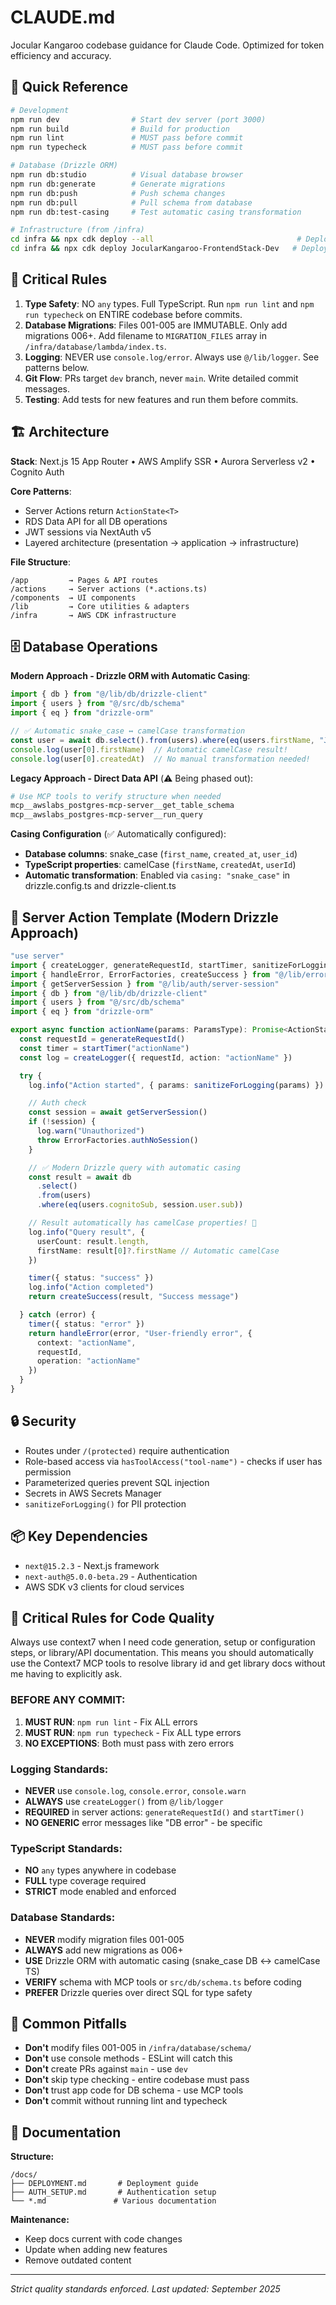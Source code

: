 # CLAUDE.md

Jocular Kangaroo codebase guidance for Claude Code. Optimized for token efficiency and accuracy.

## 🚀 Quick Reference

```bash
# Development
npm run dev                # Start dev server (port 3000)
npm run build              # Build for production
npm run lint               # MUST pass before commit
npm run typecheck          # MUST pass before commit

# Database (Drizzle ORM)
npm run db:studio          # Visual database browser
npm run db:generate        # Generate migrations
npm run db:push            # Push schema changes
npm run db:pull            # Pull schema from database
npm run db:test-casing     # Test automatic casing transformation

# Infrastructure (from /infra)
cd infra && npx cdk deploy --all                                # Deploy all stacks
cd infra && npx cdk deploy JocularKangaroo-FrontendStack-Dev   # Deploy single stack
```

## 🎯 Critical Rules

1. **Type Safety**: NO `any` types. Full TypeScript. Run `npm run lint` and `npm run typecheck` on ENTIRE codebase before commits.
2. **Database Migrations**: Files 001-005 are IMMUTABLE. Only add migrations 006+. Add filename to `MIGRATION_FILES` array in `/infra/database/lambda/index.ts`.
3. **Logging**: NEVER use `console.log/error`. Always use `@/lib/logger`. See patterns below.
4. **Git Flow**: PRs target `dev` branch, never `main`. Write detailed commit messages.
5. **Testing**: Add tests for new features and run them before commits.

## 🏗️ Architecture

**Stack**: Next.js 15 App Router • AWS Amplify SSR • Aurora Serverless v2 • Cognito Auth

**Core Patterns**:
- Server Actions return `ActionState<T>` 
- RDS Data API for all DB operations
- JWT sessions via NextAuth v5
- Layered architecture (presentation → application → infrastructure)

**File Structure**:
```
/app         → Pages & API routes
/actions     → Server actions (*.actions.ts)
/components  → UI components
/lib         → Core utilities & adapters
/infra       → AWS CDK infrastructure
```

## 🗄️ Database Operations

**Modern Approach - Drizzle ORM with Automatic Casing**:
```typescript
import { db } from "@/lib/db/drizzle-client"
import { users } from "@/src/db/schema"
import { eq } from "drizzle-orm"

// ✅ Automatic snake_case ↔ camelCase transformation
const user = await db.select().from(users).where(eq(users.firstName, "John"))
console.log(user[0].firstName)  // Automatic camelCase result!
console.log(user[0].createdAt)  // No manual transformation needed!
```

**Legacy Approach - Direct Data API** (⚠️ Being phased out):
```bash
# Use MCP tools to verify structure when needed
mcp__awslabs_postgres-mcp-server__get_table_schema
mcp__awslabs_postgres-mcp-server__run_query
```

**Casing Configuration** (✅ Automatically configured):
- **Database columns**: snake_case (`first_name`, `created_at`, `user_id`)
- **TypeScript properties**: camelCase (`firstName`, `createdAt`, `userId`)
- **Automatic transformation**: Enabled via `casing: "snake_case"` in drizzle.config.ts and drizzle-client.ts

## 📝 Server Action Template (Modern Drizzle Approach)

```typescript
"use server"
import { createLogger, generateRequestId, startTimer, sanitizeForLogging } from "@/lib/logger"
import { handleError, ErrorFactories, createSuccess } from "@/lib/error-utils"
import { getServerSession } from "@/lib/auth/server-session"
import { db } from "@/lib/db/drizzle-client"
import { users } from "@/src/db/schema"
import { eq } from "drizzle-orm"

export async function actionName(params: ParamsType): Promise<ActionState<ReturnType>> {
  const requestId = generateRequestId()
  const timer = startTimer("actionName")
  const log = createLogger({ requestId, action: "actionName" })

  try {
    log.info("Action started", { params: sanitizeForLogging(params) })

    // Auth check
    const session = await getServerSession()
    if (!session) {
      log.warn("Unauthorized")
      throw ErrorFactories.authNoSession()
    }

    // ✅ Modern Drizzle query with automatic casing
    const result = await db
      .select()
      .from(users)
      .where(eq(users.cognitoSub, session.user.sub))

    // Result automatically has camelCase properties! 🎉
    log.info("Query result", {
      userCount: result.length,
      firstName: result[0]?.firstName // Automatic camelCase
    })

    timer({ status: "success" })
    log.info("Action completed")
    return createSuccess(result, "Success message")

  } catch (error) {
    timer({ status: "error" })
    return handleError(error, "User-friendly error", {
      context: "actionName",
      requestId,
      operation: "actionName"
    })
  }
}
```

## 🔒 Security

- Routes under `/(protected)` require authentication
- Role-based access via `hasToolAccess("tool-name")` - checks if user has permission
- Parameterized queries prevent SQL injection
- Secrets in AWS Secrets Manager
- `sanitizeForLogging()` for PII protection

## 📦 Key Dependencies

- `next@15.2.3` - Next.js framework
- `next-auth@5.0.0-beta.29` - Authentication
- AWS SDK v3 clients for cloud services

## 🚨 Critical Rules for Code Quality

Always use context7 when I need code generation, setup or configuration steps, or
library/API documentation. This means you should automatically use the Context7 MCP
tools to resolve library id and get library docs without me having to explicitly ask.

### BEFORE ANY COMMIT:
1. **MUST RUN**: `npm run lint` - Fix ALL errors
2. **MUST RUN**: `npm run typecheck` - Fix ALL type errors
3. **NO EXCEPTIONS**: Both must pass with zero errors

### Logging Standards:
- **NEVER** use `console.log`, `console.error`, `console.warn`
- **ALWAYS** use `createLogger()` from `@/lib/logger`
- **REQUIRED** in server actions: `generateRequestId()` and `startTimer()`
- **NO GENERIC** error messages like "DB error" - be specific

### TypeScript Standards:
- **NO** `any` types anywhere in codebase
- **FULL** type coverage required
- **STRICT** mode enabled and enforced

### Database Standards:
- **NEVER** modify migration files 001-005
- **ALWAYS** add new migrations as 006+
- **USE** Drizzle ORM with automatic casing (snake_case DB ↔ camelCase TS)
- **VERIFY** schema with MCP tools or `src/db/schema.ts` before coding
- **PREFER** Drizzle queries over direct SQL for type safety

## 🚨 Common Pitfalls

- **Don't** modify files 001-005 in `/infra/database/schema/`
- **Don't** use console methods - ESLint will catch this
- **Don't** create PRs against `main` - use `dev`
- **Don't** skip type checking - entire codebase must pass
- **Don't** trust app code for DB schema - use MCP tools
- **Don't** commit without running lint and typecheck

## 📖 Documentation

**Structure:**
```
/docs/
├── DEPLOYMENT.md       # Deployment guide
├── AUTH_SETUP.md       # Authentication setup
└── *.md               # Various documentation
```

**Maintenance:**
- Keep docs current with code changes
- Update when adding new features
- Remove outdated content

---
*Strict quality standards enforced. Last updated: September 2025*